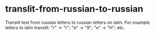 # translit-from-russian-to-russian
Translit text from russian letters to russian letters on latin.
For example letters to latin translit:
"г" -> "r"; 
"я" -> "9"; 
"н" -> "H"; 
etc.
